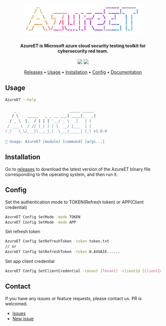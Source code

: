 <h1 align="center">
  <img src="static/logo.png" alt="AzureET" width="380px">
  <br>
</h1>

<h4 align="center">
    AzureET is Microsoft azure cloud security testing toolkit for cybersecurity red team.
</h4>

<p align="center">
<a href="https://github.com/wat4r/AzureET/issues"><img src="https://img.shields.io/badge/contributions-welcome-brightgreen.svg?style=flat"></a>
<a href="https://github.com/wat4r/AzureET/releases"><img src="https://img.shields.io/github/release/wat4r/AzureET"></a>
</p>

<p align="center">
  <!-- <a href="#features">Features</a> • -->
  <a href="https://github.com/wat4r/AzureET/releases">Releases</a> •
  <a href="#usage">Usage</a> •
  <a href="#installation">Installation</a> •
  <a href="#config">Config</a> •
  <a href="https://wat4r.github.io/AzureET/">Documentation</a>
</p>

## Usage
```sh
AzureET --help

    _                        _____ _____
   / \    _____   _ _ __ ___| ____|_   _|
  / _ \  |_  / | | | '__/ _ \  _|   | |
 / ___ \  / /| |_| | | |  __/ |___  | |
/_/   \_\/___|\__,_|_|  \___|_____| |_| v1.0.0

🎉 Usage: AzureET [module] [command] [args...]
```

## Installation
Go to [releases](https://github.com/wat4r/AzureET/releases) to download the latest version of the AzureET binary file corresponding to the operating system, and then run it.


## Config
Set the authentication mode to TOKEN(Refresh token) or APP(Client credential)
```sh
AzureET Config SetMode -mode TOKEN
AzureET Config SetMode -mode APP
```

Set refresh token
```sh
AzureET Config SetRefreshToken -token token.txt
// or
AzureET Config SetRefreshToken -token 0.AVUAIE......
```

Set app client credential
```sh
AzureET Config SetClientCredential -tenant [Tenant] -clientId [ClientId] -secret [ClientSecret]
```

## Contact
If you have any issues or feature requests, please contact us. PR is welcomed.
 - [Issues](https://github.com/wat4r/AzureET/issues)
 - [New issue](https://github.com/wat4r/AzureET/issues/new)
